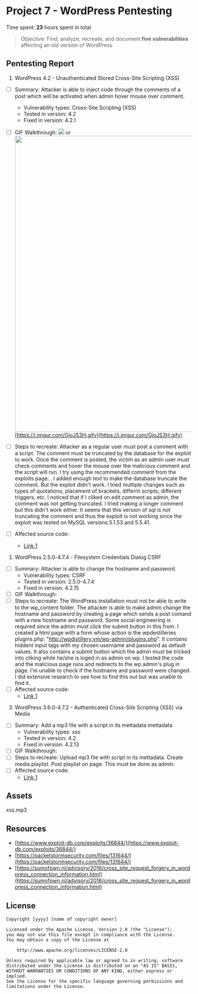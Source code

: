 # Project 7 - WordPress Pentesting

Time spent: **23** hours spent in total

> Objective: Find, analyze, recreate, and document **five vulnerabilities** affecting an old version of WordPress

## Pentesting Report

1. WordPress 4.2 - Unauthenticated Stored Cross-Site Scripting (XSS)
  - [ ] Summary: Attacker is able to inject code through the comments of a post which will be activated when admin hover mouse over comment.
    - Vulnerability types: Cross-Site Scripting (XSS)
    - Tested in version: 4.2
    - Fixed in version: 4.2.1
  - [ ] GIF Walkthrough: 
  ![](https://i.imgur.com/GjoJS3H.gifv) or <img src="https://i.imgur.com/GjoJS3H.gifv" width="800">
  [https://i.imgur.com/GjoJS3H.gifv](https://i.imgur.com/GjoJS3H.gifv)

  - [ ] Steps to recreate: Attacker as a regular user must post a comment with a script. The comment must be truncated by the database for the exploit to work. Once the comment is posted, the victim as an admin user must check comments and hover the mouse over the malicious comment and the script will run. I try using the recommended comment from the exploits page: <a title='x onmouseover=alert(unescape(/hello%20world/.source)) style=position:absolute;left:0;top:0;width:5000px;height:5000px  AAAAAAAAAAAA...[64 kb]..AAA'></a>. I added enough text to make the database truncate the comment. But the exploit didn't work. I tried multiple changes such as types of quotations, placement of brackets, differnt scripts, different triggers, etc. I noticed that if I cliked on edit comment as admin, the comment was not getting truncated. I tried making a longer comment but this didn't work either. It seems that this version of sql is not truncating the comment and thus the exploit is not working since the exploit was tested on MySQL versions 5.1.53 and 5.5.41.
  - [ ] Affected source code:
    - [Link 1](https://core.trac.wordpress.org/browser/trunk/src/wp-admin/comment.php)


1. WordPress 2.5.0-4.7.4 - Filesystem Credentials Dialog CSRF
  - [ ] Summary: Attacker is able to change the hostname and password.
    - Vulnerability types: CSRF
    - Tested in version: 2.5.0-4.7.4
    - Fixed in version: 4.2.15
  - [ ] GIF Walkthrough: 
  - [ ] Steps to recreate: The WordPress installation must not be able to write to the wp_content folder. The attacker is able to make admin change the hostname and password by creating a page which sends a post comand with a new hostname and password. Some social engineering is required since the admin must click the submit button in this from. I created a html page with a form whose action is the wpdestilleries plugins.php: "http://wpdistillery.vm/wp-admin/plugins.php". It contains hiddent input tags with my chosen username and password as default values. It also contains a submit button which the admin must be tricked into cliking while he/she is loged in as admin on wp. I tested the code and the malicious page runs and redirects to the wp admin's plug in page. I'm unable to check if the hostname and password were changed. I did extensive research to see how to find this out but was unable to find it.
  - [ ] Affected source code:
    - [Link 1](https://core.trac.wordpress.org/browser/tags/version/src/source_file.php)
3. WordPress 3.6.0-4.7.2 - Authenticated Cross-Site Scripting (XSS) via Media
  - [ ] Summary: Add a mp3 file with a script in its mettadata mettadata 
    - Vulnerability types: xss
    - Tested in version: 4.2
    - Fixed in version: 4.2.13
  - [ ] GIF Walkthrough: 
  - [ ] Steps to recreate: Upload mp3 file with script in its mettadata. Create media playlist. Post playlist on page. This must be done as admin.
  - [ ] Affected source code:
    - [Link 1](https://core.trac.wordpress.org/browser/tags/version/src/source_file.php)

## Assets

xss.mp3

## Resources

- [https://www.exploit-db.com/exploits/36844/](https://www.exploit-db.com/exploits/36844/)
- [https://packetstormsecurity.com/files/131644/](https://packetstormsecurity.com/files/131644/)
- [https://sumofpwn.nl/advisory/2016/cross_site_request_forgery_in_wordpress_connection_information.html](https://sumofpwn.nl/advisory/2016/cross_site_request_forgery_in_wordpress_connection_information.html)



## License

    Copyright [yyyy] [name of copyright owner]

    Licensed under the Apache License, Version 2.0 (the "License");
    you may not use this file except in compliance with the License.
    You may obtain a copy of the License at

        http://www.apache.org/licenses/LICENSE-2.0

    Unless required by applicable law or agreed to in writing, software
    distributed under the License is distributed on an "AS IS" BASIS,
    WITHOUT WARRANTIES OR CONDITIONS OF ANY KIND, either express or implied.
    See the License for the specific language governing permissions and
    limitations under the License.

